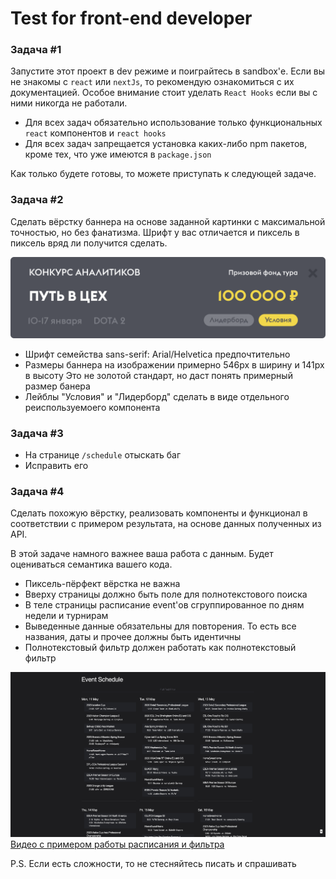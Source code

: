 # Test for front-end developer

### Задача #1
Запустите этот проект в dev режиме и поиграйтесь в sandbox'е.
Если вы не знакомы с `react` или `nextJs`, то рекомендую ознакомиться с их документацией.
Особое внимание стоит уделать `React Hooks` если вы с ними никогда не работали.

* Для всех задач обязательно использование только функциональных `react` компонентов и `react hooks`
* Для всех задач запрещается установка каких-либо npm пакетов, кроме тех, что уже имеются в `package.json`


Как только будете готовы, то можете приступать к следующей задаче. 

### Задача #2

Сделать вёрстку баннера на основе заданной картинки с максимальной точностью, но без фанатизма.
Шрифт у вас отличается и пиксель в пиксель вряд ли получится сделать.

![Баннер](/doc/layout-task.svg?raw=true&sanitize=true "Баннер")

* Шрифт семейства sans-serif: Arial/Helvetica предпочтительно
* Размеры баннера на изображении примерно 546px в ширину и 141px в высоту
Это не золотой стандарт, но даст понять примерный размер банера
* Лейблы "Условия" и "Лидерборд" сделать  в виде отдельного реиспользуемоего компонента

### Задача #3
* На странице `/schedule` отыскать баг
* Исправить его

### Задача #4

Сделать похожую вёрстку, реализовать компоненты и функционал в соответствии с примером результата, на основе данных полученных из API.


В этой задаче намного важнее ваша работа с данным. Будет оцениваться семантика вашего кода. 

* Пиксель-пёрфект вёрстка не важна
* Вверху страницы должно быть поле для полнотекстового поиска
* В теле страницы расписание event'ов сгруппированное по дням недели и турнирам
* Выведенные данные обязательны для повторения. То есть все названия, даты и прочее должны быть идентичны
* Полнотекстовый фильтр должен работать как полнотекстовый фильтр

![Расписание Скриншот](/doc/screenshot.png?raw=true&sanitize=true "Расписание Скриншот")
[Видео c примером работы расписания и фильтра](/doc/main-case.mp4?raw=true "Ссылка на видео")


P.S. Если есть сложности, то не стесняйтесь писать и спрашивать

